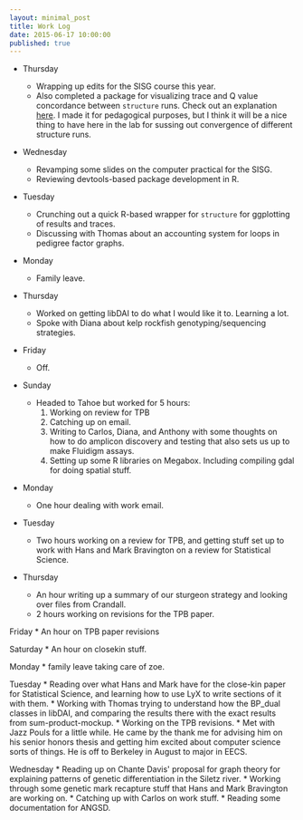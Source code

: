 ```yaml
---
layout: minimal_post
title: Work Log
date: 2015-06-17 10:00:00 
published: true
---
```


* Thursday
    * Wrapping up edits for the SISG course this year.
    * Also completed a package for visualizing trace and Q value concordance between `structure`
    runs.  Check out an explanation [here](http://rpubs.com/eriqande/scot-cats).  I made it for
    pedagogical purposes, but I think it will be a nice thing to have here in the lab for sussing
    out convergence of different structure runs.
    
* Wednesday
    * Revamping some slides on the computer practical for the SISG.
    * Reviewing devtools-based package development in R.

* Tuesday
    * Crunching out a quick R-based wrapper for `structure` for ggplotting of results and traces.
    * Discussing with Thomas about an accounting system for loops in pedigree factor graphs.

* Monday
    * Family leave.



* Thursday
    * Worked on getting libDAI to do what I would like it to.  Learning a lot.
    * Spoke with Diana about kelp rockfish genotyping/sequencing strategies.
    

* Friday
    * Off.  
    
* Sunday
    * Headed to Tahoe but worked for 5 hours:
        1. Working on review for TPB
        2. Catching up on email.
        3. Writing to Carlos, Diana, and Anthony with some thoughts on how to
        do amplicon discovery and testing that also sets us up to make
        Fluidigm assays.
        4. Setting up some R libraries on Megabox.  Including compiling gdal for
        doing spatial stuff.
        
* Monday
    * One hour dealing with work email.
    
    
* Tuesday
    * Two hours working on a review for TPB, and getting stuff set up to work with Hans and Mark Bravington
    on a review for Statistical Science.
    
* Thursday
    * An hour writing up a summary of our sturgeon strategy and looking over files from Crandall.
    * 2 hours working on revisions for the TPB paper.
    
Friday
    * An hour on TPB paper revisions
    
Saturday
    * An hour on closekin stuff.
    
Monday
    * family leave taking care of zoe.
    
Tuesday
    * Reading over what Hans and Mark have for the close-kin paper for Statistical Science, and
    learning how to use LyX to write sections of it with them.
    * Working with Thomas trying to understand how the BP_dual classes in libDAI, and comparing
    the results there with the exact results from sum-product-mockup.
    * Working on the TPB revisions.
    * Met with Jazz Pouls for a little while.  He came by the thank me for advising him on his
    senior honors thesis and getting him excited about computer science sorts of things.  He is 
    off to Berkeley in August to major in EECS.
    
Wednesday
    * Reading up on Chante Davis' proposal for graph theory for explaining patterns of genetic differentiation in the Siletz river.
    * Working through some genetic mark recapture stuff that Hans and Mark Bravington are working on.
    * Catching up with Carlos on work stuff.
    * Reading some documentation for ANGSD.
    
    